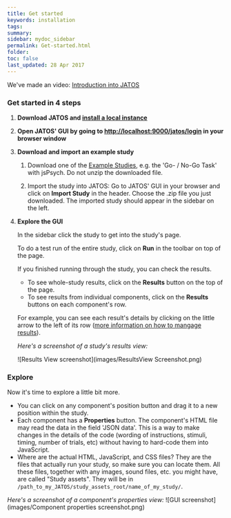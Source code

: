 ```yaml
---
title: Get started
keywords: installation
tags:
summary:
sidebar: mydoc_sidebar
permalink: Get-started.html
folder:
toc: false
last_updated: 28 Apr 2017
---
```


We've made an video: [Introduction into JATOS](https://youtu.be/H1tR8gPt6bA)

### Get started in 4 steps

1. **Download JATOS and [install a local instance](Installation.html)**

1. **Open JATOS' GUI by going to [http://localhost:9000/jatos/login](http://localhost:9000/jatos/login) in your browser window**

1. **Download and import an example study**

   1. Download one of the [Example Studies](http://www.jatos.org/Example-Studies.html), e.g. the 'Go- / No-Go Task' with jsPsych. Do not unzip the downloaded file. 

   1. Import the study into JATOS: Go to JATOS' GUI in your browser and click on **Import Study** in the header. Choose the .zip file you just downloaded. The imported study should appear in the sidebar on the left.

1. **Explore the GUI**

   In the sidebar click the study to get into the study's page. 

   To do a test run of the entire study, click on **Run** in the toolbar on top of the page.

   If you finished running through the study, you can check the results.
   
   * To see whole-study results, click on the **Results** button on the top of the page.
   * To see results from individual components, click on the **Results** buttons on each component's row.

   For example, you can see each result's details by clicking on the little arrow to the left of its row ([more information on how to mangage results](Manage-results.html)).

   _Here's a screenshot of a study's results view:_

   ![Results View screenshot](images/ResultsView Screenshot.png)

### Explore

Now it's time to explore a little bit more.

* You can click on any component's position button and drag it to a new position within the study. 
* Each component has a **Properties** button. The component's HTML file may read the data in the field 'JSON data'. This is a way to make changes in the details of the code (wording of instructions, stimuli, timing, number of trials, etc) without having to hard-code them into JavaScript. 
* Where are the actual HTML, JavaScript, and CSS files? They are the files that actually run your study, so make sure you can locate them. All these files, together with any images, sound files, etc. you might have, are called "Study assets". They will be in `/path_to_my_JATOS/study_assets_root/name_of_my_study/`.

_Here's a screenshot of a component's properties view:_
![GUI screenshot](images/Component properties screenshot.png)
